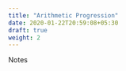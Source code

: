 ```yaml
---
title: "Arithmetic Progression"
date: 2020-01-22T20:59:08+05:30
draft: true
weight: 2
---
```


Notes
